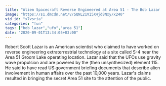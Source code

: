 ```yaml
---
title: "Alien Spacecraft Reverse Engineered at Area 51 - The Bob Lazar Story - Full Documentary"
image: "https://s1.dmcdn.net/v/SQNL21VI5X4jdBNxy/x240"
vid_id: "x7vsria"
categories: "fun"
tags: ["bob lazar","ufo","area 51"]
date: "2020-09-01T13:34:05+03:00"
---
```

Robert Scott Lazar is an American scientist who claimed to have worked on reverse engineering extraterrestrial technology at a site called S-4 near the Area 51 Groom Lake operating location. Lazar said that the UFOs use gravity wave propulsion and are powered by the (then unsynthesized) element 115. He said to have read US government briefing documents that describe alien involvement in human affairs over the past 10,000 years. Lazar's claims resulted in bringing the secret Area 51 site to the attention of the public.  <br>
